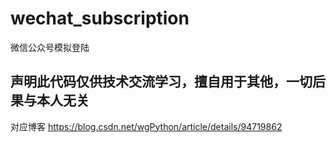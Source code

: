 # wechat_subscription
微信公众号模拟登陆

## 声明此代码仅供技术交流学习，擅自用于其他，一切后果与本人无关
对应博客 https://blog.csdn.net/wgPython/article/details/94719862 
